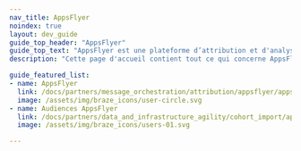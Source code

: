 ```yaml
---
nav_title: AppsFlyer
noindex: true
layout: dev_guide
guide_top_header: "AppsFlyer"
guide_top_text: "AppsFlyer est une plateforme d’attribution et d'analyse de marketing mobile qui vous aide à analyser et à optimiser vos applications grâce à l'analyse marketing, l'attribution mobile et les liens profonds."
description: "Cette page d'accueil contient tout ce qui concerne AppsFlyer, notamment les instructions d'intégration et comment exploiter les audiences d'AppsFlyer."

guide_featured_list:
- name: AppsFlyer
  link: /docs/partners/message_orchestration/attribution/appsflyer/appsflyer/
  image: /assets/img/braze_icons/user-circle.svg
- name: Audiences AppsFlyer
  link: /docs/partners/data_and_infrastructure_agility/cohort_import/appsflyer_audiences/
  image: /assets/img/braze_icons/users-01.svg

---
```

<br>